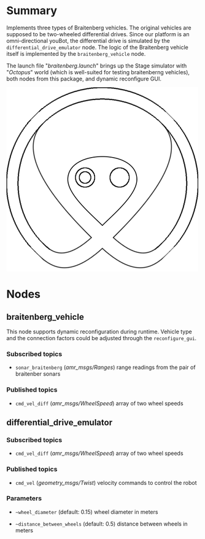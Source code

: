Summary
=======

Implements three types of Braitenberg vehicles. The original vehicles are
supposed to be two-wheeled differential drives. Since our platform is an
omni-directional youBot, the differential drive is simulated by the
`differential_drive_emulator` node. The logic of the Braitenberg vehicle itself
is implemented by the `braitenberg_vehicle` node.

The launch file "*braitenberg.launch*" brings up the Stage simulator with
"*Octopus*" world (which is well-suited for testing braitenberng vehicles),
both nodes from this package,  and dynamic reconfigure GUI.

![Octopus world](../amr_stage_worlds/bitmaps/octopus.png)

Nodes
=====

braitenberg\_vehicle
--------------------

This node supports dynamic reconfiguration during runtime. Vehicle type and the
connection factors could be adjusted through the `reconfigure_gui`.

### Subscribed topics

* `sonar_braitenberg` (*amr_msgs/Ranges*)
  range readings from the pair of braitenber sonars

### Published topics

* `cmd_vel_diff` (*amr_msgs/WheelSpeed*)
  array of two wheel speeds

differential\_drive\_emulator
-----------------------------

### Subscribed topics

* `cmd_vel_diff` (*amr_msgs/WheelSpeed*)
  array of two wheel speeds

### Published topics

* `cmd_vel` (*geometry_msgs/Twist*)
  velocity commands to control the robot

### Parameters

* `~wheel_diameter` (default: 0.15)
  wheel diameter in meters

* `~distance_between_wheels` (default: 0.5)
  distance between wheels in meters

